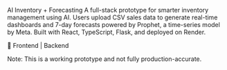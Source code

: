 AI Inventory + Forecasting
A full-stack prototype for smarter inventory management using AI. Users upload CSV sales data to generate real-time dashboards and 7-day forecasts powered by Prophet, a time-series model by Meta. Built with React, TypeScript, Flask, and deployed on Render.

🔗 Frontend | Backend

Note: This is a working prototype and not fully production-accurate.
